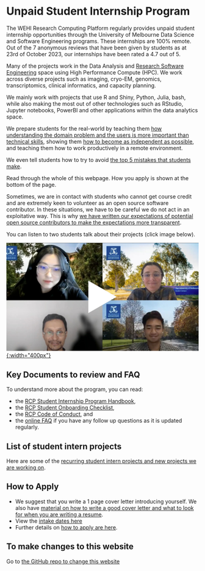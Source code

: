 # Unpaid Student Internship Program

The WEHI Research Computing Platform regularly provides unpaid student internship opportunities through the University of Melbourne Data Science and Software Engineering programs. These internships are 100% remote. Out of the 7 anonymous reviews that have been given by students as at 23rd of October 2023, our internships have been rated a 4.7 out of 5.

Many of the projects work in the Data Analysis and [Research Software Engineering](https://rse-aunz.github.io/) space using High Performance Compute (HPC). We work across diverse projects such as imaging, cryo-EM, genomics, transcriptomics, clinical informatics, and capacity planning.

We mainly work with projects that use R and Shiny, Python, Julia, bash, while also making the most out of other technologies such as RStudio, Jupyter notebooks, PowerBI and other applications within the data analytics space.

We prepare students for the real-world by teaching them [how understanding the domain problem and the users is more important than technical skills](complex-projects), showing them [how to become as independent as possible](faq#you-ask-us-to-be-as-independent-as-possible-how-can-we-do-that), and teaching them how to work productively in a remote environment.

We even tell students how to try to avoid [the top 5 mistakes that students make](top-5-mistakes).

Read through the whole of this webpage. How you apply is shown at the bottom of the page.

Sometimes, we are in contact with students who cannot get course credit and are extremely keen to volunteer as an open source software contributor. In these situations, we have to be careful we do not act in an exploitative way. This is why [we have written our expectations of potential open source contributors to make the expectations more transparent](/expectations_open_source_contributors). 

You can listen to two students talk about their projects (click image below).

[![Symposium image of four people on a virtual call](/assets/symposium.jpeg){:width="400px"}](https://www.youtube.com/watch?v=QVMrIFLXOFw)

## Key Documents to review and FAQ

To understand more about the program, you can read:
- the [RCP Student Internship Program Handbook](https://figshare.com/articles/presentation/Research_Computing_Platform_Student_Internship_Handbook/21259467),
- the [RCP Student Onboarding Checklist](https://figshare.com/articles/online_resource/RDM_0138_RCP_Student_Onboarding_Checklist/23280815),
- the [RCP Code of Conduct](/code-of-conduct), and
- the [online FAQ](faq) if you have any follow up questions as it is updated regularly.


## List of student intern projects

Here are some of the [recurring student intern projects and new projects we are working on](project-wikis).

## How to Apply


- We suggest that you write a 1 page cover letter introducing yourself. We also have [material on how to write a good cover letter and what to look for when you are writing a resume](https://doi.org/10.6084/m9.figshare.21057535.v2).
- View the [intake dates here](intake_dates) 
- Further details on [how to apply are here](how-to-apply).


## To make changes to this website

Go to [the GitHub repo to change this website](https://github.com/WEHI-ResearchComputing/WEHI-ResearchComputing.github.io)
